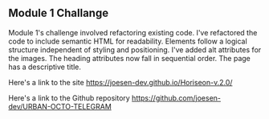 ## Module 1 Challange 

Module 1's challenge involved refactoring existing code. I've refactored the code to include semantic HTML for readability. Elements follow a logical structure independent of styling and positioning. I've added alt attributes for the images. The heading attributes now fall in sequential order. The page has a descriptive title.

Here's a link to the site https://joesen-dev.github.io/Horiseon-v.2.0/

Here's a link to the Github repository https://github.com/joesen-dev/URBAN-OCTO-TELEGRAM
